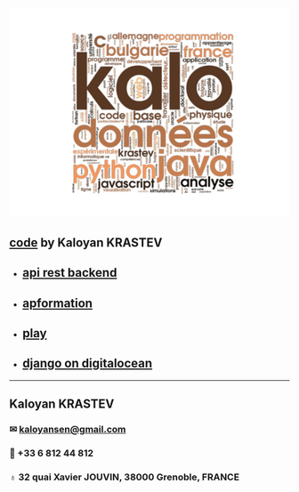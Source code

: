 [![Kaloyan KRASTEV](dev.jpg)](https://github.com/kaloyansen)
## [code](https://github.com/kaloyansen) by Kaloyan KRASTEV
- ## [api rest backend](back)
- ## [apformation](ap)
- ## [play](play)
- ## [django on digitalocean](deploy)

- - -

## Kaloyan KRASTEV
### &#9993; <kaloyansen@gmail.com>
### &#128241; +33 6 812 44 812
### &#9793; 32 quai Xavier JOUVIN, 38000 Grenoble, FRANCE


